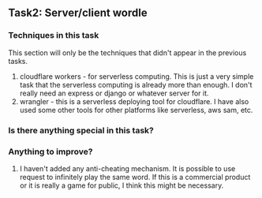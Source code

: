 ## Task2: Server/client wordle

### Techniques in this task
This section will only be the techniques that didn't appear in the previous tasks.
1. cloudflare workers - for serverless computing. This is just a very simple task that the serverless computing is already more than enough. I don't really need an express or django or whatever server for it.
2. wrangler - this is a serverless deploying tool for cloudflare. I have also used some other tools for other platforms like serverless, aws sam, etc.

### Is there anything special in this task?


### Anything to improve?
1. I haven't added any anti-cheating mechanism. It is possible to use request to infinitely play the same word. If this is a commercial product or it is really a game for public, I think this might be necessary.
